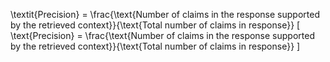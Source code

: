 \textit{Precision} = \frac{\text{Number of claims in the response supported by the retrieved context}}{\text{Total number of claims in response}}
\[ \text{Precision} = \frac{\text{Number of claims in the response supported by the retrieved context}}{\text{Total number of claims in response}} \]